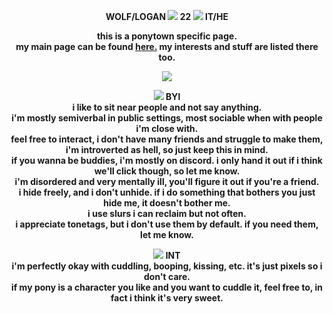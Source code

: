 <p align="center">
<b> WOLF/LOGAN
 <img src= "https://gifcity.carrd.co/assets/images/gallery12/099389b6.gif?v=dc8076d6">
  22
 <img src= "https://gifcity.carrd.co/assets/images/gallery12/099389b6.gif?v=dc8076d6">
 IT/HE
</p>

<p align="center">
this is a ponytown specific page. <br> my main page can be found
<a href="https://w0lf.straw.page">here.</a> my interests and stuff are listed there too.
</p>

<p align="center">
<img src="https://i.imgur.com/B5c1Ox1.png">
<br/>
<p align="center">
<img src="https://gifcity.carrd.co/assets/images/gallery01/d35af779.gif?v=dc8076d6"> BYI <br> i like to sit near people and not say anything. <br> i'm mostly semiverbal in public settings, most sociable when with people i'm close with. <br> feel free to interact, i don't have many friends and struggle to make them, i'm introverted as hell, so just keep this in mind. <br> if you wanna be buddies, i'm mostly on discord. i only hand it out if i think we'll click though, so let me know. <br> i'm disordered and very mentally ill, you'll figure it out if you're a friend. <br> i hide freely, and i don't unhide. if i do something that bothers you just hide me, it doesn't bother me. <br> i use slurs i can reclaim but not often. <br> i appreciate tonetags, but i don't use them by default. if you need them, let me know.
</p>

<p align="center">
<img src="https://gifcity.carrd.co/assets/images/gallery01/d35af779.gif?v=dc8076d6"> INT <br> i'm perfectly okay with cuddling, booping, kissing, etc. it's just pixels so i don't care. <br> if my pony is a character you like and you want to cuddle it, feel free to, in fact i think it's very sweet. 
